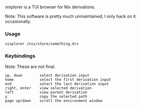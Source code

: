 nixplorer is a TUI browser for Nix derivations.

Note: This software is pretty much unmaintained, I only hack on it occasionally.

### Usage

    nixplorer /nix/store/something.drv

### Keybindings

Note: These are not final.

    up, down        select derivation input
    home            select the first derivation input
    end             select the last derivation input
    right, enter    view selected derivation
    left            view parent derivation
    y               copy the selected path
    page up/down    scroll the environment window
